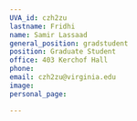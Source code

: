 ```yaml
---
UVA_id: czh2zu
lastname: Fridhi
name: Samir Lassaad
general_position: gradstudent
position: Graduate Student
office: 403 Kerchof Hall
phone: 
email: czh2zu@virginia.edu
image: 
personal_page: 

---
```

